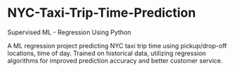 # NYC-Taxi-Trip-Time-Prediction
Supervised ML - Regression Using Python

A ML regression project predicting NYC taxi trip time using pickup/drop-off locations, time of day. Trained on historical data, utilizing regression algorithms for improved prediction accuracy and better customer service.
